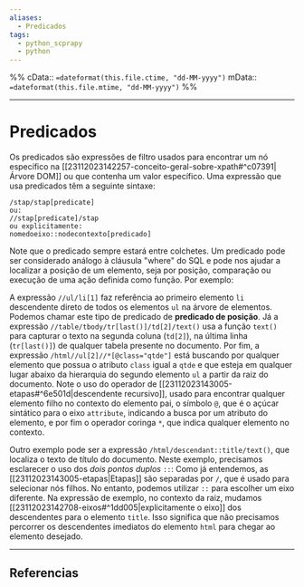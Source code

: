 ```yaml
---
aliases:
  - Predicados
tags:
  - python_scprapy
  - python
---
```

%%
cData:: `=dateformat(this.file.ctime, "dd-MM-yyyy")`
mData:: `=dateformat(this.file.mtime, "dd-MM-yyyy")`
%%

___
# Predicados

Os predicados são expressões de filtro usados para encontrar um nó específico na [[23112023142257-conceito-geral-sobre-xpath#^c07391|Árvore DOM]] ou que contenha um valor específico. Uma expressão que usa predicados têm a seguinte sintaxe:

```
/stap/stap[predicate]
ou:
//stap[predicate]/stap
ou explicitamente:
nomedoeixo::nodecontexto[predicado]
```

Note que o predicado sempre estará entre colchetes. Um predicado pode ser considerado análogo à cláusula "where" do SQL e pode nos ajudar a localizar a posição de um elemento, seja por posição, comparação ou execução de uma ação definida como função. Por exemplo:

A expressão `//ul/li[1]` faz referência ao primeiro elemento `li` descendente direto de todos os elementos `ul` na árvore de elementos. Podemos chamar este tipo de predicado de **predicado de posição**. Já a expressão `//table/tbody/tr[last()]/td[2]/text()` usa a função `text()` para capturar o texto na segunda coluna (`td[2]`), na última linha (`tr[last()]`) de qualquer tabela presente no documento. Por fim, a expressão `/html//ul[2]//*[@class="qtde"]` está buscando por qualquer elemento que possua o atributo `class` igual a `qtde` e que esteja em qualquer lugar abaixo da hierarquia do segundo elemento `ul` a partir da raiz do documento. Note o uso do operador de [[23112023143005-etapas#^6e501d|descendente recursivo]], usado para encontrar qualquer elemento filho no contexto do elemento pai, o símbolo `@`, que é o açúcar sintático para o eixo `attribute`, indicando a busca por um atributo do elemento, e por fim o operador coringa `*`, que indica qualquer elemento no contexto.

Outro exemplo pode ser a expressão `/html/descendant::title/text()`, que localiza o texto de título do documento. Neste exemplo, precisamos esclarecer o uso dos _dois pontos duplos_ `::`: Como já entendemos, as [[23112023143005-etapas|Etapas]] são separadas por `/`, que é usado para selecionar nós filhos. No entanto, podemos utilizar `::` para escolher um eixo diferente. Na expressão de exemplo, no contexto da raiz, mudamos [[23112023142708-eixos#^1dd005|explicitamente o eixo]] dos descendentes para o elemento `title`. Isso significa que não precisamos percorrer os descendentes imediatos do elemento `html` para chegar ao elemento desejado.

---
## Referencias
